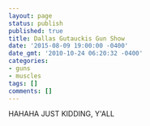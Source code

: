 ```yaml
---
layout: page
status: publish
published: true
title: Dallas Gutauckis Gun Show
date: '2015-08-09 19:00:00 -0400'
date_gmt: '2010-10-24 06:20:32 -0400'
categories:
- guns
- muscles
tags: []
comments: []
---
```

HAHAHA JUST KIDDING, Y'ALL
